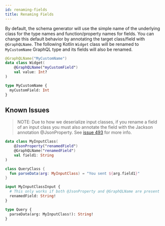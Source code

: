 ```yaml
---
id: renaming-fields
title: Renaming Fields
---
```


By default, the schema generator will use the simple name of the underlying class for the type names and function/property names for fields.
You can change this default behavior by annotating the target class/field with `@GraphQLName`. The following Kotlin `Widget` class
will be renamed to `MyCustomName` GraphQL type and its fields will also be renamed.

```kotlin
@GraphQLName("MyCustomName")
data class Widget(
    @GraphQLName("myCustomField")
    val value: Int?
)
```

```graphql
type MyCustomName {
  myCustomField: Int
}
```

## Known Issues
> NOTE: Due to how we deserialize input classes, if you rename a field of an input class you must also annotate the field with the Jackson annotation @JsonProperty. See [issue 493](https://github.com/ExpediaGroup/graphql-kotlin/issues/493) for more info.

```kotlin
data class MyInputClass(
    @JsonProperty("renamedField")
    @GraphQLName("renamedField")
    val field1: String
)

class QueryClass {
  fun parseData(arg: MyInputClass) = "You sent ${arg.field1}"
}
```

```graphql
input MyInputClassInput {
  # This only works if both @JsonProperty and @GraphQLName are present
  renamedField: String!
}

type Query {
  parseData(arg: MyInputClass!): String!
}
```
